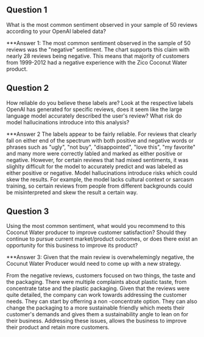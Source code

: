 ## Question 1

What is the most common sentiment observed in your sample of 50 reviews according to your OpenAI labeled data?

***Answer 1: The most common sentiment observed in the sample of 50 reviews was the "negative" sentiment. The chart supports this claim with nearly 28 reviews being negative. This means that majority of customers from 1999-2012 had a negative experience with the Zico Coconut Water product.

## Question 2

How reliable do you believe these labels are? Look at the respective labels OpenAI has generated for specific reviews, does it seem like the large language model accurately described the user's review? What risk do model hallucinations introduce into this analysis?

***Answer 2
The labels appear to be fairly reliable. For reviews that clearly fall on either end of the spectrum with both positive and negative words or phrases such as "ugly", "not buy", "disappointed", "love this", "my favorite" and many more were correctly labled and marked as either positive or negative. 
However, for certain reviews that had mixed sentiments, it was slighlty difficult for the model to accurately predict and was labeled as either positive or negative. 
Model hallucinations introduce risks which could skew the results. For example, the model lacks cultural context or sarcasm training, so certain reviews from people from different backgrounds could be misinterpreted and skew the result a certain way. 

## Question 3

Using the most common sentiment, what would you recommend to this Coconut Water producer to improve customer satisfaction? Should they continue to pursue current market/product outcomes, or does there exist an opportunity for this business to improve its product?

***Answer 3:
Given that the main review is overwhelemingly negative, the Cocunut Water Producer would need to come up with a new strategy. 

From the negative reviews, customers focused on two things, the taste and the packaging. There were multiple complaints about plastic taste, from concentrate tatse and the plastic packaging. Given that the reviews were quite detailed, the company can work towards addressing the customer needs. They can start by offerring a non -concentrate option. They can also change the packaging to a more sustainable friendly which meets their customer's demands and gives them a sustainability angle to lean on for their business. Addressing these issues, allows the business to improve their product and retain more customers. 